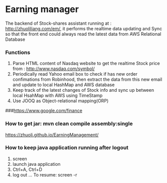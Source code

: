 # Earning manager

The backend of Stock-shares assistant running at : http://zhuoliliang.com/em/, it performs the realtime data updating and Sync so that the front end could always read the latest data from AWS Relational Database

### Functions
 1. Parse HTML content of Nasdaq website to get the realtime Stock price from : http://www.nasdaq.com/symbol/
 2. Periodically read Yahoo email box to check if has new order confimations from Robinhood, then extract the data from this new email and update to local HashMap and AWS database
 3. Keep track of the latest changes of Stock info and sync up between local HsahMap with AWS using TimeStamp
 4. Use JOOQ as Object-relational mapping(ORP)


###https://www.google.com/finance

### How to get jar: mvn clean compile assembly:single


https://zhuoli.github.io/EarningManagement/

### How to keep java application running after logout
 1. screen
 2. launch java application
 3. Ctrl+A, Ctrl+D
 4. log out
 ...
 To resume: screen -r

